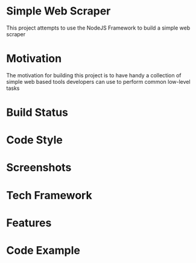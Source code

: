 # Simple Web Scraper

This project attempts to use the NodeJS Framework to build a simple web scraper

# Motivation

The motivation for building this project is to have handy a collection of simple web based tools developers can use to perform common low-level tasks

# Build Status

# Code Style

# Screenshots

# Tech Framework

# Features

# Code Example
